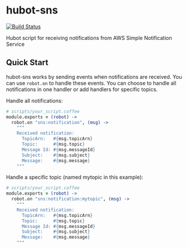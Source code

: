 # hubot-sns 
[![Build Status](https://travis-ci.org/mdouglass/hubot-sns.svg?branch=master)](https://travis-ci.org/mdouglass/hubot-sns)

Hubot script for receiving notifications from AWS Simple Notification Service

## Quick Start

hubot-sns works by sending events when notifications are received. You can use `robot.on` to handle these events. You can choose to handle all notifications in one handler or add handlers for specific topics.

Handle all notifications:
```coffeescript
# scripts/your_script.coffee
module.exports = (robot) ->
  robot.on "sns:notification", (msg) ->
    """
    Received notification:
      TopicArn:   #{msg.topicArn}
      Topic:      #{msg.topic}
      Message Id: #{msg.messageId}
      Subject:    #{msg.subject}
      Message:    #{msg.message}
    """
```

Handle a specific topic (named mytopic in this example):
```coffeescript
# scripts/your_script.coffee
module.exports = (robot) ->
  robot.on "sns:notification:mytopic", (msg) ->
    """
    Received notification:
      TopicArn:   #{msg.topicArn}
      Topic:      #{msg.topic}
      Message Id: #{msg.messageId}
      Subject:    #{msg.subject}
      Message:    #{msg.message}
    """
```

